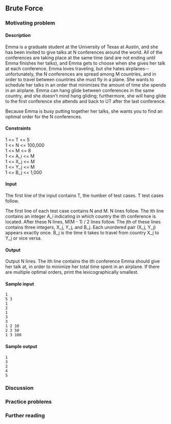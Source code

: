 ## Brute Force

### Motivating problem

#### Description

Emma is a graduate student at the University of Texas at Austin, and she has been invited to give talks at N conferences around the world. All of the conferences are taking place at the same time (and are not ending until Emma finishes her talks), and Emma gets to choose when she gives her talk at each conference. Emma loves traveling, but she hates airplanes--unfortunately, the N conferences are spread among M countries, and in order to travel between countries she must fly in a plane. She wants to schedule her talks in an order that minimizes the amount of time she spends in an airplane. Emma can hang glide between conferences in the same country, and she doesn't mind hang gliding; furthermore, she will hang glide to the first conference she attends and back to UT after the last conference.

Because Emma is busy putting together her talks, she wants you to find an optimal order for the N conferences.

#### Constraints

1 <= T <= 5  
1 <= N <= 100,000  
1 <= M <= 8  
1 <= A_i <= M  
1 <= X_j <= M  
1 <= Y_j <= M  
1 <= B_j <= 1,000

#### Input

The first line of the input contains T, the number of test cases. T test cases follow.

The first line of each test case contains N and M. N lines follow. The ith line contains an integer A_i indicating in which country the ith conference is located. After these N lines, M(M - 1) / 2 lines follow. The jth of these lines contains three integers, X_j, Y_j, and B_j. Each unordered pair (X_j, Y_j) appears exactly once. B_j is the time it takes to travel from country X_j to Y_j or vice versa.

#### Output

Output N lines. The ith line contains the ith conference Emma should give her talk at, in order to minimize her total time spent in an airplane. If there are multiple optimal orders, print the lexicographically smallest.

#### Sample input

```
1  
5 3  
1  
2  
1  
3  
3  
1 2 10  
2 3 50  
1 3 100
```

#### Sample output

```
1  
3  
2  
4  
5
```

### Discussion



### Practice problems

### Further reading



